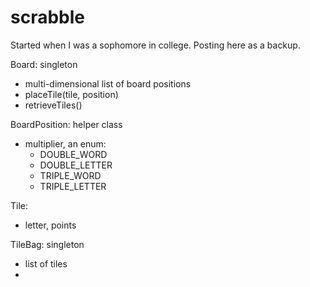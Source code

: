 scrabble
========

Started when I was a sophomore in college.  Posting here as a backup.  


Board: singleton 
- multi-dimensional list of board positions
- placeTile(tile, position)
- retrieveTiles()


BoardPosition: helper class
- multiplier, an enum: 
	- DOUBLE_WORD 
	- DOUBLE_LETTER
	- TRIPLE_WORD
	- TRIPLE_LETTER



Tile:
- letter, points


TileBag: singleton
- list of tiles
- 
